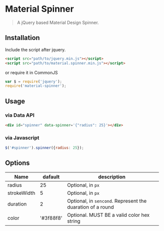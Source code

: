 # Material Spinner

> A jQuery based Material Design Spinner.

## Installation

Include the script after jquery.

```html
<script src="path/to/jquery.min.js"></script>
<script src="path/to/material.spinner.min.js"></script>
```

or require it in CommonJS

```javascript
var $ = require('jquery');
require('material-spinner');
```

## Usage

### via Data API

```html
<div id="spinner" data-spinner='{"radius": 25}'></div>
```

### via Javascript

```javascript
$('#spinner').spinner({radius: 25});
```

## Options

| Name | dafault | description |
| ---- | ------- | ----------- |
| radius | 25 | Optional, in `px` |
| strokeWidth | 5 | Optional, in `px` |
| duration | 2 | Optional, in `sencond`. Represent the duaration of a round |
| color | '#3f88f8' | Optional. MUST BE a valid color hex string |


